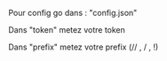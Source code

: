 Pour config go dans : "config.json"


Dans "token" metez votre token

Dans "prefix" metez votre prefix (// ,  / , !)



